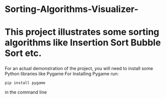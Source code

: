 # Sorting-Algorithms-Visualizer-
<h1>This project illustrates some sorting algorithms like Insertion Sort Bubble Sort etc.</h1>
<h3></h3>For an actual demonstration of the project, you will need to install some Python libraries like Pygame 
For Installing Pygame run: </h3> 
<br>
  
    pip install pygame 
in the command line 

